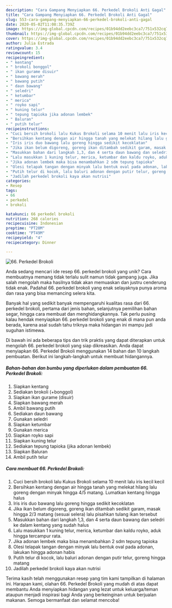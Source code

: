 ```yaml
---
description: "Cara Gampang Menyiapkan 66. Perkedel Brokoli Anti Gagal"
title: "Cara Gampang Menyiapkan 66. Perkedel Brokoli Anti Gagal"
slug: 553-cara-gampang-menyiapkan-66-perkedel-brokoli-anti-gagal
date: 2020-05-02T11:08:35.739Z
image: https://img-global.cpcdn.com/recipes/01b94dd2eebc3ca7/751x532cq70/66-perkedel-brokoli-foto-resep-utama.jpg
thumbnail: https://img-global.cpcdn.com/recipes/01b94dd2eebc3ca7/751x532cq70/66-perkedel-brokoli-foto-resep-utama.jpg
cover: https://img-global.cpcdn.com/recipes/01b94dd2eebc3ca7/751x532cq70/66-perkedel-brokoli-foto-resep-utama.jpg
author: Julia Estrada
ratingvalue: 3.4
reviewcount: 15
recipeingredient:
- " kentang"
- " brokoli bonggol"
- " ikan gurame disuir"
- " bawang merah"
- " bawang putih"
- " daun bawang"
- " seledri"
- " ketumbar"
- " merica"
- " royko sapi"
- " kuning telur"
- " tepung tapioka jika adonan lembek"
- " Baluran"
- " putih telur"
recipeinstructions:
- "Cuci bersih brokoli lalu Kukus Brokoli selama 10 menit lalu iris kecil kecil"
- "Bersihkan kentang dengan air hingga tanah yang melekat hilang lalu goreng dengan minyak hingga 4/5 matang. Lumatkan kentang hingga halus"
- "Iris iris duo bawang lalu goreng hingga sedikit kecoklatan"
- "Jika ikan belum digoreng, goreng ikan ditambah sedikit garam, masak hingga 2/3 matang (sesuai selera) lalu pisahkan tulang ikan tersebut"
- "Masukkan bahan dari langkah 1,3, dan 4 serta daun bawang dan seledri ke dalam kentang yang sudah halus"
- "Lalu masukkan 1 kuning telur, merica, ketumbar dan kaldu royko, aduk hingga tercampur rata."
- "Jika adonan lembek maka bisa menambahkan 2 sdm tepung tapioka"
- "Olesi telapak tangan dengan minyak lalu bentuk oval pada adonan, lakukan hingga adonan habis"
- "Putih telur di kocok, lalu baluri adonan dengan putir telur, goreng hingga matang"
- "Jadilah perkedel brokoli kaya akan nutrisi"
categories:
- Resep
tags:
- 66
- perkedel
- brokoli

katakunci: 66 perkedel brokoli 
nutrition: 268 calories
recipecuisine: Indonesian
preptime: "PT20M"
cooktime: "PT49M"
recipeyield: "4"
recipecategory: Dinner

---
```



![66. Perkedel Brokoli](https://img-global.cpcdn.com/recipes/01b94dd2eebc3ca7/751x532cq70/66-perkedel-brokoli-foto-resep-utama.jpg)

Anda sedang mencari ide resep 66. perkedel brokoli yang unik? Cara membuatnya memang tidak terlalu sulit namun tidak gampang juga. Jika salah mengolah maka hasilnya tidak akan memuaskan dan justru cenderung tidak enak. Padahal 66. perkedel brokoli yang enak selayaknya punya aroma dan rasa yang bisa memancing selera kita.

Banyak hal yang sedikit banyak mempengaruhi kualitas rasa dari 66. perkedel brokoli, pertama dari jenis bahan, selanjutnya pemilihan bahan segar, hingga cara membuat dan menghidangkannya. Tak perlu pusing kalau hendak menyiapkan 66. perkedel brokoli yang enak di mana pun anda berada, karena asal sudah tahu triknya maka hidangan ini mampu jadi suguhan istimewa.




Di bawah ini ada beberapa tips dan trik praktis yang dapat diterapkan untuk mengolah 66. perkedel brokoli yang siap dikreasikan. Anda dapat menyiapkan 66. Perkedel Brokoli menggunakan 14 bahan dan 10 langkah pembuatan. Berikut ini langkah-langkah untuk membuat hidangannya.

<!--inarticleads1-->

##### Bahan-bahan dan bumbu yang diperlukan dalam pembuatan 66. Perkedel Brokoli:

1. Siapkan  kentang
1. Sediakan  brokoli (+bonggol)
1. Siapkan  ikan gurame (disuir)
1. Siapkan  bawang merah
1. Ambil  bawang putih
1. Sediakan  daun bawang
1. Gunakan  seledri
1. Siapkan  ketumbar
1. Gunakan  merica
1. Siapkan  royko sapi
1. Siapkan  kuning telur
1. Sediakan  tepung tapioka (jika adonan lembek)
1. Siapkan  Baluran
1. Ambil  putih telur




<!--inarticleads2-->

##### Cara membuat 66. Perkedel Brokoli:

1. Cuci bersih brokoli lalu Kukus Brokoli selama 10 menit lalu iris kecil kecil
1. Bersihkan kentang dengan air hingga tanah yang melekat hilang lalu goreng dengan minyak hingga 4/5 matang. Lumatkan kentang hingga halus
1. Iris iris duo bawang lalu goreng hingga sedikit kecoklatan
1. Jika ikan belum digoreng, goreng ikan ditambah sedikit garam, masak hingga 2/3 matang (sesuai selera) lalu pisahkan tulang ikan tersebut
1. Masukkan bahan dari langkah 1,3, dan 4 serta daun bawang dan seledri ke dalam kentang yang sudah halus
1. Lalu masukkan 1 kuning telur, merica, ketumbar dan kaldu royko, aduk hingga tercampur rata.
1. Jika adonan lembek maka bisa menambahkan 2 sdm tepung tapioka
1. Olesi telapak tangan dengan minyak lalu bentuk oval pada adonan, lakukan hingga adonan habis
1. Putih telur di kocok, lalu baluri adonan dengan putir telur, goreng hingga matang
1. Jadilah perkedel brokoli kaya akan nutrisi




Terima kasih telah menggunakan resep yang tim kami tampilkan di halaman ini. Harapan kami, olahan 66. Perkedel Brokoli yang mudah di atas dapat membantu Anda menyiapkan hidangan yang lezat untuk keluarga/teman ataupun menjadi inspirasi bagi Anda yang berkeinginan untuk berjualan makanan. Semoga bermanfaat dan selamat mencoba!
